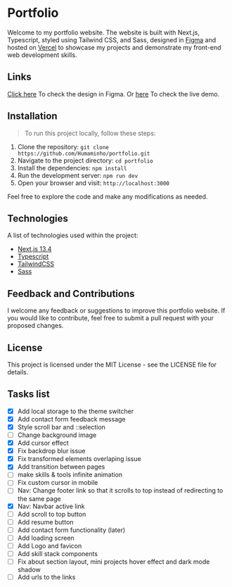# Portfolio

Welcome to my portfolio website.
The website is built with Next.js, Typescript, styled using Tailwind CSS, and Sass, designed in [Figma](https://www.figma.com/) and hosted on [Vercel](https://vercel.com/) to showcase my projects and demonstrate my front-end web development skills.

## Links

[Click here](https://www.figma.com/file/dTGdUl8zxrc29iq4PbPl4E/Humam's-portfolio?type=design&node-id=0%3A1&t=7YxanZkBwHnkcBNk-1) To check the design in Figma.
Or [here](https://portfolio-humaminho.vercel.app/) To check the live demo.

## Installation
> To run this project locally, follow these steps:

1. Clone the repository: `git clone https://github.com/Humaminho/portfolio.git`
2. Navigate to the project directory: `cd portfolio`
2. Install the dependencies: `npm install`
3. Run the development server: `npm run dev`
4. Open your browser and visit: `http://localhost:3000`

Feel free to explore the code and make any modifications as needed.

## Technologies

A list of technologies used within the project:
* [Next.js 13.4](https://nextjs.org/)
* [Typescript](https://www.typescriptlang.org/)
* [TailwindCSS](https://tailwindcss.com/)
* [Sass](https://sass-lang.com/)

## Feedback and Contributions

I welcome any feedback or suggestions to improve this portfolio website. If you would like to contribute, feel free to submit a pull request with your proposed changes.

## License

This project is licensed under the MIT License - see the LICENSE file for details.

## Tasks list

- [x] Add local storage to the theme switcher
- [x] Add contact form feedback message
- [x] Style scroll bar and ::selection
- [ ] Change background image
- [x] Add cursor effect
- [x] Fix backdrop blur issue
- [x] Fix transformed elements overlaping issue
- [x] Add transition between pages
- [ ] make skills & tools infinite animation
- [ ] Fix custom cursor in mobile
- [ ] Nav: Change footer link so that it scrolls to top instead of redirecting to the same page
- [x] Nav: Navbar active link
- [ ] Add scroll to top button
- [ ] Add resume button
- [ ] Add contact form functionality (later)
- [ ] Add loading screen
- [ ] Add Logo and favicon
- [ ] Add skill stack components
- [ ] Fix about section layout, mini projects hover effect and dark mode shadow
- [ ] Add urls to the links